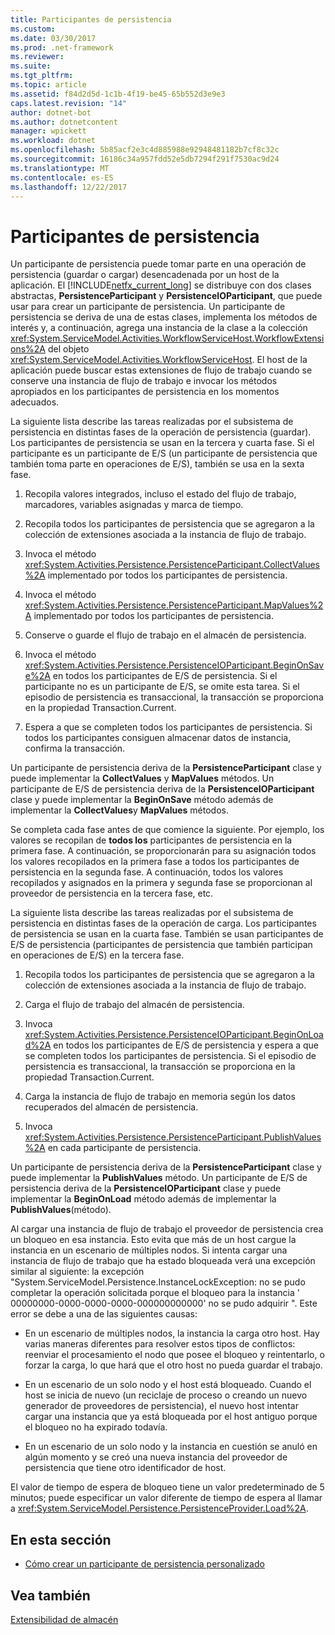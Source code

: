 ```yaml
---
title: Participantes de persistencia
ms.custom: 
ms.date: 03/30/2017
ms.prod: .net-framework
ms.reviewer: 
ms.suite: 
ms.tgt_pltfrm: 
ms.topic: article
ms.assetid: f84d2d5d-1c1b-4f19-be45-65b552d3e9e3
caps.latest.revision: "14"
author: dotnet-bot
ms.author: dotnetcontent
manager: wpickett
ms.workload: dotnet
ms.openlocfilehash: 5b85acf2e3c4d885988e92948481182b7cf8c32c
ms.sourcegitcommit: 16186c34a957fdd52e5db7294f291f7530ac9d24
ms.translationtype: MT
ms.contentlocale: es-ES
ms.lasthandoff: 12/22/2017
---
```

# <a name="persistence-participants"></a>Participantes de persistencia
Un participante de persistencia puede tomar parte en una operación de persistencia (guardar o cargar) desencadenada por un host de la aplicación. El [!INCLUDE[netfx_current_long](../../../includes/netfx-current-long-md.md)] se distribuye con dos clases abstractas, **PersistenceParticipant** y **PersistenceIOParticipant**, que puede usar para crear un participante de persistencia. Un participante de persistencia se deriva de una de estas clases, implementa los métodos de interés y, a continuación, agrega una instancia de la clase a la colección <xref:System.ServiceModel.Activities.WorkflowServiceHost.WorkflowExtensions%2A> del objeto <xref:System.ServiceModel.Activities.WorkflowServiceHost>. El host de la aplicación puede buscar estas extensiones de flujo de trabajo cuando se conserve una instancia de flujo de trabajo e invocar los métodos apropiados en los participantes de persistencia en los momentos adecuados.  
  
 La siguiente lista describe las tareas realizadas por el subsistema de persistencia en distintas fases de la operación de persistencia (guardar). Los participantes de persistencia se usan en la tercera y cuarta fase. Si el participante es un participante de E/S (un participante de persistencia que también toma parte en operaciones de E/S), también se usa en la sexta fase.  
  
1.  Recopila valores integrados, incluso el estado del flujo de trabajo, marcadores, variables asignadas y marca de tiempo.  
  
2.  Recopila todos los participantes de persistencia que se agregaron a la colección de extensiones asociada a la instancia de flujo de trabajo.  
  
3.  Invoca el método <xref:System.Activities.Persistence.PersistenceParticipant.CollectValues%2A> implementado por todos los participantes de persistencia.  
  
4.  Invoca el método <xref:System.Activities.Persistence.PersistenceParticipant.MapValues%2A> implementado por todos los participantes de persistencia.  
  
5.  Conserve o guarde el flujo de trabajo en el almacén de persistencia.  
  
6.  Invoca el método <xref:System.Activities.Persistence.PersistenceIOParticipant.BeginOnSave%2A> en todos los participantes de E/S de persistencia. Si el participante no es un participante de E/S, se omite esta tarea. Si el episodio de persistencia es transaccional, la transacción se proporciona en la propiedad Transaction.Current.  
  
7.  Espera a que se completen todos los participantes de persistencia. Si todos los participantes consiguen almacenar datos de instancia, confirma la transacción.  
  
 Un participante de persistencia deriva de la **PersistenceParticipant** clase y puede implementar la **CollectValues** y **MapValues** métodos. Un participante de E/S de persistencia deriva de la **PersistenceIOParticipant** clase y puede implementar la **BeginOnSave** método además de implementar la **CollectValues**y **MapValues** métodos.  
  
 Se completa cada fase antes de que comience la siguiente. Por ejemplo, los valores se recopilan de **todos los** participantes de persistencia en la primera fase. A continuación, se proporcionarán para su asignación todos los valores recopilados en la primera fase a todos los participantes de persistencia en la segunda fase. A continuación, todos los valores recopilados y asignados en la primera y segunda fase se proporcionan al proveedor de persistencia en la tercera fase, etc.  
  
 La siguiente lista describe las tareas realizadas por el subsistema de persistencia en distintas fases de la operación de carga. Los participantes de persistencia se usan en la cuarta fase. También se usan participantes de E/S de persistencia (participantes de persistencia que también participan en operaciones de E/S) en la tercera fase.  
  
1.  Recopila todos los participantes de persistencia que se agregaron a la colección de extensiones asociada a la instancia de flujo de trabajo.  
  
2.  Carga el flujo de trabajo del almacén de persistencia.  
  
3.  Invoca <xref:System.Activities.Persistence.PersistenceIOParticipant.BeginOnLoad%2A> en todos los participantes de E/S de persistencia y espera a que se completen todos los participantes de persistencia. Si el episodio de persistencia es transaccional, la transacción se proporciona en la propiedad Transaction.Current.  
  
4.  Carga la instancia de flujo de trabajo en memoria según los datos recuperados del almacén de persistencia.  
  
5.  Invoca <xref:System.Activities.Persistence.PersistenceParticipant.PublishValues%2A> en cada participante de persistencia.  
  
 Un participante de persistencia deriva de la **PersistenceParticipant** clase y puede implementar la **PublishValues** método. Un participante de E/S de persistencia deriva de la **PersistenceIOParticipant** clase y puede implementar la **BeginOnLoad** método además de implementar la **PublishValues**(método).  
  
 Al cargar una instancia de flujo de trabajo el proveedor de persistencia crea un bloqueo en esa instancia. Esto evita que más de un host cargue la instancia en un escenario de múltiples nodos. Si intenta cargar una instancia de flujo de trabajo que ha estado bloqueada verá una excepción similar al siguiente: la excepción "System.ServiceModel.Persistence.InstanceLockException: no se pudo completar la operación solicitada porque el bloqueo para la instancia ' 00000000-0000-0000-0000-000000000000' no se pudo adquirir ". Este error se debe a una de las siguientes causas:  
  
-   En un escenario de múltiples nodos, la instancia la carga otro host.  Hay varias maneras diferentes para resolver estos tipos de conflictos: reenviar el procesamiento el nodo que posee el bloqueo y reintentarlo, o forzar la carga, lo que hará que el otro host no pueda guardar el trabajo.  
  
-   En un escenario de un solo nodo y el host está bloqueado.  Cuando el host se inicia de nuevo (un reciclaje de proceso o creando un nuevo generador de proveedores de persistencia), el nuevo host intentar cargar una instancia que ya está bloqueada por el host antiguo porque el bloqueo no ha expirado todavía.  
  
-   En un escenario de un solo nodo y la instancia en cuestión se anuló en algún momento y se creó una nueva instancia del proveedor de persistencia que tiene otro identificador de host.  
  
 El valor de tiempo de espera de bloqueo tiene un valor predeterminado de 5 minutos; puede especificar un valor diferente de tiempo de espera al llamar a <xref:System.ServiceModel.Persistence.PersistenceProvider.Load%2A>.  
  
## <a name="in-this-section"></a>En esta sección  
  
-   [Cómo crear un participante de persistencia personalizado](../../../docs/framework/windows-workflow-foundation/how-to-create-a-custom-persistence-participant.md)  
  
## <a name="see-also"></a>Vea también  
 [Extensibilidad de almacén](../../../docs/framework/windows-workflow-foundation/store-extensibility.md)
